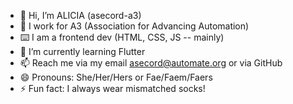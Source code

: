 - 👋 Hi, I’m ALICIA (asecord-a3)
- 💼 I work for A3 (Association for Advancing Automation)
- ⌨️ I am a frontend dev (HTML, CSS, JS -- mainly)
- 🌱 I’m currently learning Flutter
- 📫 Reach me via my email asecord@automate.org or via GitHub
- 😄 Pronouns: She/Her/Hers or Fae/Faem/Faers
- ⚡ Fun fact: I always wear mismatched socks!
